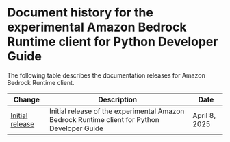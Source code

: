 # Document history for the experimental Amazon Bedrock Runtime client for Python Developer Guide<a name="doc-history"></a>

The following table describes the documentation releases for Amazon Bedrock Runtime client\.

| Change | Description | Date | 
| --- |--- |--- |
| [Initial release](#doc-history) | Initial release of the experimental Amazon Bedrock Runtime client for Python Developer Guide | April 8, 2025 | 